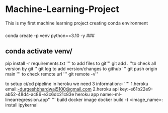 # Machine-Learning-Project
This is my first machine learning project
creating conda environment
###
conda create -p venv python==3.10 -y ###
## conda activate venv/ ##
pip install -r requirements.txt
'''
to add files to git'''
git add .
''to check all version by git ''
git log
to add version/changes to github
'''
git push origin main
'''
to check remote url
'''
git remote -v''


to setup ci/cd pipeline in heroku we need 3 information:-
''''
1.heroku email:-durgeshbhardwaj5100@gmail.com
2.heroku api key:-e61b22e9-ab52-48d4-ac86-e3c6dc21c83e
heroku app name:-ml-linearregression.app''
'''
build docker image
docker build -t <image_name>:<tagname>
install ipykernal
